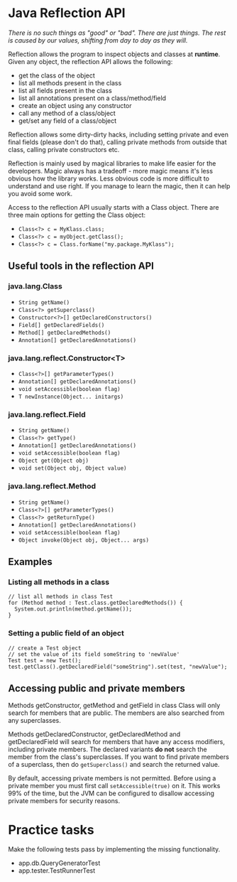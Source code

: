 # Java Reflection API

*There is no such things as "good" or "bad". There are just 
things. The rest is caused by our values, shifting from day 
to day as they will.*

Reflection allows the program to inspect objects and classes at **runtime**.
Given any object, the reflection API allows the following: 

 * get the class of the object
 * list all methods present in the class
 * list all fields present in the class
 * list all annotations present on a class/method/field
 * create an object using any constructor
 * call any method of a class/object
 * get/set any field of a class/object

Reflection allows some dirty-dirty hacks, including setting private 
and even final fields (please don't do that), calling private methods 
from outside that class, calling private constructors etc. 

Reflection is mainly used by magical libraries to make life easier for the developers. 
Magic always has a tradeoff - more magic means it's less obvious how the library works. 
Less obvious code is more difficult to understand and use right. If you manage to 
learn the magic, then it can help you avoid some work.  

Access to the reflection API usually starts with a Class object. 
There are three main options for getting the Class object: 

 * `Class<?> c = MyKlass.class;` 
 * `Class<?> c = myObject.getClass();`
 * `Class<?> c = Class.forName("my.package.MyKlass");`

## Useful tools in the reflection API

### java.lang.Class

 * `String getName()` 
 * `Class<?> getSuperclass()` 
 * `Constructor<?>[] getDeclaredConstructors()`
 * `Field[] getDeclaredFields()`
 * `Method[] getDeclaredMethods()` 
 * `Annotation[] getDeclaredAnnotations()`

### java.lang.reflect.Constructor\<T\>

 * `Class<?>[] getParameterTypes()` 
 * `Annotation[] getDeclaredAnnotations()`
 * `void setAccessible(boolean flag)`
 * `T newInstance(Object... initargs)`

### java.lang.reflect.Field

 * `String getName()`
 * `Class<?> getType()` 
 * `Annotation[] getDeclaredAnnotations()`
 * `void setAccessible(boolean flag)`
 * `Object get(Object obj)` 
 * `void set(Object obj, Object value)`

### java.lang.reflect.Method

 * `String getName()` 
 * `Class<?>[] getParameterTypes()`
 * `Class<?> getReturnType()`
 * `Annotation[] getDeclaredAnnotations()`
 * `void setAccessible(boolean flag)`
 * `Object invoke(Object obj, Object... args)`

## Examples

### Listing all methods in a class

    // list all methods in class Test 
    for (Method method : Test.class.getDeclaredMethods()) {
      System.out.println(method.getName());
    }

### Setting a public field of an object

    // create a Test object
    // set the value of its field someString to 'newValue'
    Test test = new Test();
    test.getClass().getDeclaredField("someString").set(test, "newValue");

## Accessing public and private members

Methods getConstructor, getMethod and getField in class Class will only search for 
members that are public. The members are also searched from any superclasses. 

Methods getDeclaredConstructor, getDeclaredMethod and getDeclaredField will search 
for members that have any access modifiers, including private members. The declared 
variants **do not** search the member from the class's superclasses. If you want 
to find private members of a superclass, then do `getSuperclass()` and search the
returned value. 

By default, accessing private members is not permitted. Before using a private member
you must first call `setAccessible(true)` on it. This works 99% of the time, but 
the JVM can be configured to disallow accessing private members for security reasons. 

# Practice tasks

Make the following tests pass by implementing the missing functionality.  

 * app.db.QueryGeneratorTest
 * app.tester.TestRunnerTest
